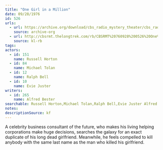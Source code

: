 ```yaml
---
title: "One Girl in a Million"
date: 09/28/1976
id: 526
urls: 
  - url: https://archive.org/download/cbs_radio_mystery_theater/cbs_radio_mystery_theater-0501-0550.zip/cbs_radio_mystery_theater-0501-0550%2Fcbsrmt_0526_one_girl_in_a_million.mp3
    source: archive-org
  - url: http://cbsrmt.thelongtrek.com/rb/CBSRMT%20760928%200526%20One%20Girl%20in%20a%20Million_wuwm_rb%20rewind%20sound%2011mins%20in.mp3
    source: kl-rb
tags: 
actors:  
  - id: 151
    name: Russell Horton  
  - id: 84
    name: Michael Tolan  
  - id: 12
    name: Ralph Bell  
  - id: 10
    name: Evie Juster
writers:  
  - id: 265
    name: Alfred Bester
searchable: Russell Horton,Michael Tolan,Ralph Bell,Evie Juster Alfred Bester
notes: 
descriptionSource: kf
---
```

A celebrity business consultant of the future, who makes his living helping corporations make huge decisions, searches the galaxy for an exact duplicate of his long dead girlfriend. Meanwhile, he feels compelled to kill anybody with the same last name as the man who killed his girlfriend.